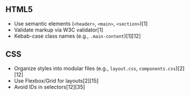 ## HTML5  
- Use semantic elements (`<header>`, `<main>`, `<section>`)[1]  
- Validate markup via W3C validator[1]  
- Kebab-case class names (e.g., `.main-content`)[1][12]  

## CSS  
- Organize styles into modular files (e.g., `layout.css`, `components.css`)[2][12]  
- Use Flexbox/Grid for layouts[2][15]  
- Avoid IDs in selectors[12][35]


